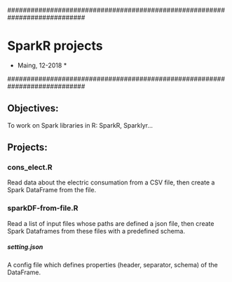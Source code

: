 ############################################################################

# SparkR projects

* Maing, 12-2018 *

############################################################################

## Objectives:
To work on Spark libraries in R: SparkR, Sparklyr...

## Projects:
### cons_elect.R
Read data about the electric consumation from a CSV file, then create a Spark DataFrame from the file.

### sparkDF-from-file.R
Read a list of input files whose paths are defined a json file, then create Spark Dataframes from these files with a predefined schema.
##### setting.json
A config file which defines properties (header, separator, schema) of the DataFrame.